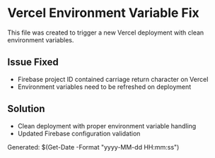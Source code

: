 # Vercel Environment Variable Fix

This file was created to trigger a new Vercel deployment with clean environment variables.

## Issue Fixed
- Firebase project ID contained carriage return character on Vercel
- Environment variables need to be refreshed on deployment

## Solution
- Clean deployment with proper environment variable handling
- Updated Firebase configuration validation

Generated: $(Get-Date -Format "yyyy-MM-dd HH:mm:ss")
